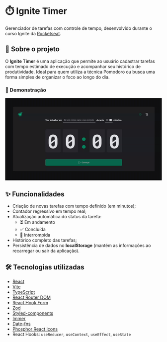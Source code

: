 # ⏱️ Ignite Timer

Gerenciador de tarefas com controle de tempo, desenvolvido durante o curso Ignite da [Rocketseat](https://www.rocketseat.com.br/).

## 🚀 Sobre o projeto

O **Ignite Timer** é uma aplicação que permite ao usuário cadastrar tarefas com tempo estimado de execução e acompanhar seu histórico de produtividade. Ideal para quem utiliza a técnica Pomodoro ou busca uma forma simples de organizar o foco ao longo do dia.

### 📸 Demonstração

![Ignite Timer - Preview](./.github/preview.gif)

## ✨ Funcionalidades

- Criação de novas tarefas com tempo definido (em minutos);
- Contador regressivo em tempo real;
- Atualização automática do status da tarefa:
  - ⏳ Em andamento
  - ✅ Concluída
  - 🛑 Interrompida
- Histórico completo das tarefas;
- Persistência de dados no **localStorage** (mantém as informações ao recarregar ou sair da aplicação).

## 🛠️ Tecnologias utilizadas

- [React](https://reactjs.org/)
- [Vite](https://vitejs.dev/)
- [TypeScript](https://www.typescriptlang.org/)
- [React Router DOM](https://reactrouter.com/)
- [React Hook Form](https://react-hook-form.com/)
- [Zod](https://github.com/colinhacks/zod)
- [Styled-components](https://styled-components.com/)
- [Immer](https://immerjs.github.io/immer/)
- [Date-fns](https://date-fns.org/)
- [Phosphor React Icons](https://phosphoricons.com/)
- React Hooks: `useReducer`, `useContext`, `useEffect`, `useState`
